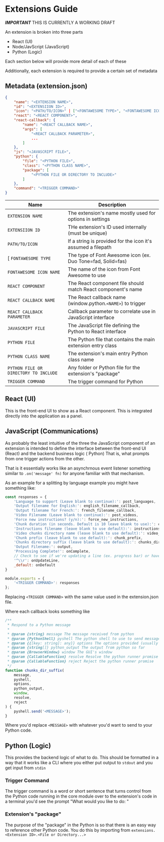 # Extensions Guide
***IMPORTANT*** THIS IS CURRENTLY A WORKING DRAFT

An extension is broken into three parts
- React (UI)
- Node/JavScript (JavaScript)
- Python (Logic)

Each section below will provide more detail of each of these 

Additionally, each extension is required to provide a certain set 
of metadata

## Metadata (extension.json)
```json
{
    "name": "<EXTENSION NAME>",
    "id": "<EXTENSIION ID>",
    "icon": "<PATH/TO/ICON>" | ["<FONTAWESOME TYPE>", "<FONTAWESOME ICON NAME>"],
    "react": "<REACT COMPONENT>",
    "react-callback": {
        "name": "<REACT CALLBACK NAME>",
        "args": [
            "<REACT CALLBACK PARAMETER>", 
            ...
        ]
    },
    "js": "<JAVASCRIPT FILE>",
    "python": {
        "file": "<PYTHON FILE>",
        "class": "<PYTHON CLASS NAME>",
        "package": [
            "<PYTHON FILE OR DIRECTORY TO INCLUDE>"
        ]
    },
    "command": "<TRIGGER COMMAND>"
}
```

| Name                                 | Description                                                  |
|---------------------------------------|--------------------------------------------------------------|
| `EXTENSION NAME`                      | The extension's name mostly used for options in settings     |
| `EXTENSIION ID`                       | THe extension's ID used internally (must be unique)          |
| `PATH/TO/ICON`                        | If a string is provided for the icon it's assumed a filepath |
[ `FONTAWESOME TYPE`                    | The type of Font Awesome icon (ex. Duo Tone=fad, Solid=fas)  |
| `FONTAWESOME ICON NAME`               | The name of the icon from Font Awesome to use                |
| `REACT COMPONENT`                     | The React component file should match React component's name |
| `REACT CALLBACK NAME`                 | The React callback name (window.python.`<NAME>`) to trigger  |
| `REACT CALLBACK PARAMETER`            | Callback parameter to correlate use in JavaScript interface  |
| `JAVASCRIPT FILE`                     | The JavaScript file defining the Python to React interface   |
| `PYTHON FILE`                         | The Python file that contains the main extension entry class |
| `PYTHON CLASS NAME`                   | The extension's main entry Python class name                 |
| `PYTHON FILE OR DIRECTORY TO INCLUDE` | Any folder or Python file for the extension's "package"      |
| `TRIGGER COMMAND`                     | The trigger command for Python                               |

## React (UI)
This is the front-end UI to show as a React component. This is integrated directly into the application as a panel.

## JavaScript (Communications)
As probably the least intuitive of the three the JavaScript 
component of an extension is intended to define the interface 
between the front-end UI (React) and the backend business logic (
Python) That is, what prompts from one trigger actions from the 
other.

That is it essentially works like an asynchrnous event listener something similar to `.on('message' fn)` for anyone familiar with that mechanism.

As an example for a splitting by language example you might have something like:
```JavaScript
const responses = {
    'Language to support (Leave blank to continue):': post_languages,
    'Output filename for English:': english_filename_callback,
    'Output filename for French:': french_filename_callback,
    'Video Filename (Leave blank to continue):': post_videos,
    'Force new instructions? (y/n):': force_new_instructions,
    'Chunk duration (in seconds. Default is 10 leave blank to use):': chunk_duration,
    'Instructions filename (leave blank to use default):': instructions_filename,
    'Video chunks directory name (leave blank to use default):': video_chunks_dir,
    'Chunk prefix (leave blank to use default):': chunk_prefix,
    'Chunks directory suffix (leave blank to use default):': chunks_dir_suffix,
    'Output Filename:': output,
    'Processing Complete!': onComplete,
    // Check to see if we're updating a line (ex. progress bar) or have text to output
    '^\\r': onUpdateLine,
    _default: onDefault
}

module.exports = {
    '<TRIGGER COMMAND>': responses
};
```

Replacing `<TRIGGER COMMAND>` with the same value used in the extension.json file.

Where each callback looks something like
```JavaScript
/**
 * Respond to a Python message
 * 
 * @param {string} message The message received from python
 * @param {PythonShell} pyshell The python shell to use to send messages
 * @param {{[key: string]: any}} options The options provided (usually from the user via the GUI and set as react-callback args in extension.json)
 * @param {string[]} python_output The output from python so far
 * @param {BrowserWindow} window The GUI's window 
 * @param {CallableFunction} resolve Resolve the python runner promise
 * @param {CallableFunction} reject Reject the python runner promise
 */
function chunks_dir_suffix(
    message, 
    pyshell, 
    options, 
    python_output, 
    window, 
    resolve, 
    reject
) { 
    pyshell.send('<MESSAGE>');
}
```

Where you'd replace `<MESSAGE>` with  whatever you'd want to send to your Python code.

## Python (Logic)
This provides the backend logic of what to do. This should be formatted in a way that it works like a CLI where you either put output to `stdout` and you get input from `stdin`

### Trigger Command
The trigger command is a word or short sentence that turns control from the Python code running in the core module over to the extension's code in a terminal you'd see the prompt "What would you like to do: "

### Extension's "package"
The purpose of the "package" in the Python is so that there is an easy way to reference other Python code. You do this by importing from `extensions.<Extension ID>.<File or Directory...>`